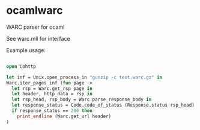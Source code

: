 # ocamlwarc
WARC parser for ocaml


See warc.mli for interface

Example usage:
```ocaml

open Cohttp

let inf = Unix.open_process_in "gunzip -c test.warc.gz" in 
Warc.iter_pages inf (fun page ->
  let rsp = Warc.get_rsp page in
  let header, http_data = rsp in 
  let rsp_head, rsp_body = Warc.parse_response_body in
  let response_status = Code.code_of_status (Response.status rsp_head) in
  if response_status == 200 then
    print_endline (Warc.get_url header)
)
```
